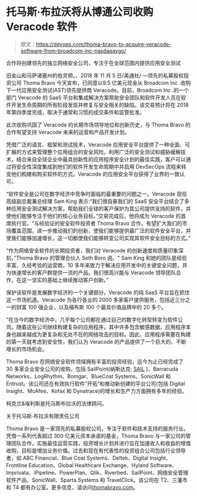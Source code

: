 # 托马斯·布拉沃将从博通公司收购 Veracode 软件

> 原文：<https://devops.com/thoma-bravo-to-acquire-veracode-software-from-broadcom-inc-nasdaqavgo/>

合作将创建领先的独立网络安全公司，专注于在全球范围内提供应用安全测试

旧金山和马萨诸塞州的伯灵顿。、2018 年 11 月 5 日/美通社/ —领先的私募股权投资公司 Thoma Bravo 今天宣布，已同意以9.5 亿美元现金从 Broadcom Inc .收购下一代应用安全测试(AST)领先提供商 Veracode。目前，Broadcom Inc .的一个部门 Veracode 的 SaaS 平台和集成解决方案帮助安全团队和软件开发人员在软件开发生命周期的所有阶段发现并修复与安全相关的缺陷。该交易预计将在 2018 年第四季度完成，取决于通常和习惯的成交条件和监管批准。

此次收购巩固了 Veracode 的长期市场领导地位和创新历史，与 Thoma Bravo 的合作有望支持 Veracode 未来的运营和产品开发计划。

凭借广泛的语言、框架和测试技术，Veracode 应用安全平台提供了一种全面、可扩展的方式来管理整个应用组合的安全风险。利用广泛的安全测试和威胁缓解技术，结合来自全球企业中最具创新性的应用程序安全计划的最佳实践，客户可以通过将安全性深度集成到他们的软件开发生命周期中并启用 DevSecOps 流程来转变他们构建和购买软件的方式。Veracode 的应用安全平台获得了业界的一致认可。

“软件安全是公司在数字经济中竞争时面临的最重要的问题之一。Veracode 现任高级副总裁兼总经理 Sam King 表示:“我们很自豪我们的 SaaS 安全平台结合了多种应用安全测试解决方案，帮助我们全球的客户保护为其公司提供支持的软件，并使他们能够专注于他们的核心业务目标。”交易完成后，他将成为 Veracode 的首席执行官。“与经验证的安全软件投资者 Thoma Bravo 合作，有望扩大我们的市场覆盖范围，进一步推动我们的创新，使我们能够提供最广泛的软件安全平台，并使我们能够加速增长，这一切都使我们能够转变公司实现其软件安全目标的方式。”

“作为网络安全软件的长期投资者，我们对 Veracode 的创新速度和质量印象深刻，”Thoma Bravo 的管理合伙人 Seth Boro 说。" Sam King 和她的团队是经验丰富、久经考验的运营商，10 多年来致力于解决应用开发中的关键安全问题，并为快速增长的客户群提供一流的产品。我们很高兴能与 Veracode 领导团队合作，在这一坚实的基础上继续推动客户创新。”

保护该软件是发展数字经济的一个关键部分。Veracode 的纯 SaaS 平台旨在抓住这一市场机遇。Veracode 为各行各业的 2000 多家客户提供服务，包括近三分之一的财富 100 强企业，以及福布斯 100 个最具价值品牌中的 20 多个。

“在当今的数字经济中，几乎每个公司都在通过自己的数字化转型转变为软件公司。随着这些公司继续构建复杂的应用程序，其中许多包含敏感数据，应用程序本身也越来越成为更复杂和无处不在的网络攻击的目标。因此，应用程序需要在构建的第一天就考虑到安全性，我们认为 Veracode 的产品提供了一个巨大的、不断增长的市场机会。

Thoma Bravo 在网络安全软件领域拥有丰富的投资经验，迄今为止已经完成了 30 多家企业安全公司的收购，包括 SailPoint(纳斯达克: [SAIL](http://studio-5.financialcontent.com/prnews?Page=Quote&Ticker=SAIL) )、Barracuda Networks、LogRhythm、Bomgar、BlueCoat Systems、SonicWall 和 Entrust。该公司还在有效执行软件“开拓”和推动新创建的平台公司(包括 Digital Insight、McAfee、Kofax 和 Dynatrace)的增长和生产力方面拥有多年的经验。

柯克兰&埃利斯是托马斯布拉沃的法律顾问。

关于托马斯·布拉沃有限责任公司

Thoma Bravo 是一家领先的私募股权公司，专注于软件和技术支持的服务行业。凭借一系列代表超过 300 亿美元资本承诺的基金，Thoma Bravo 与一家公司的管理团队合作，实施最佳运营实践，投资增长计划并进行旨在加速收入和收益的增值收购，目标是增加业务价值。过去和现在有代表性的投资组合公司包括行业领导者，如 ABC Financial、Blue Coat Systems、Deltek、Digital Insight、Frontline Education、Global Healthcare Exchange、Hyland Software、Imprivata、iPipeline、PowerPlan、Qlik、Riverbed、SailPoint、网络安全管理软件产品、SonicWall、Sparta Systems 和 TravelClick。该公司在 T2、三藩市和 T4 都有办公室。更多信息，请访问[thomabravo.com](https://thomabravo.com/)。